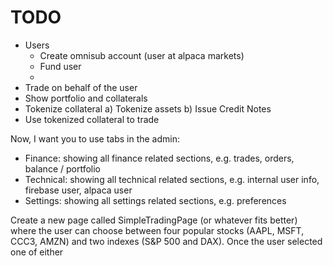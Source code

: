 # TODO

- Users
  - Create omnisub account (user at alpaca markets)
  - Fund user
  - 
- Trade on behalf of the user
- Show portfolio and collaterals
- Tokenize collateral
  a) Tokenize assets
  b) Issue Credit Notes
- Use tokenized collateral to trade




Now, I want you to use tabs in the admin:
- Finance: showing all finance related sections, e.g. trades, orders, balance / portfolio
- Technical: showing all technical related sections, e.g. internal user info, firebase user, alpaca user
- Settings: showing all settings related sections, e.g. preferences

Create a new page called SimpleTradingPage (or whatever fits better) where the user can choose between four popular stocks (AAPL, MSFT, CCC3, AMZN) and two indexes (S&P 500 and DAX).
Once the user selected one of either